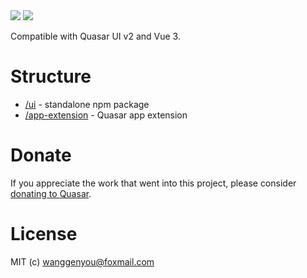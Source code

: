 <img src="https://img.shields.io/npm/v/quasar-ui-doc.svg?label=quasar-ui-doc">
<img src="https://img.shields.io/npm/v/quasar-app-extension-doc.svg?label=quasar-app-extension-doc">

Compatible with Quasar UI v2 and Vue 3.

# Structure
* [/ui](ui) - standalone npm package
* [/app-extension](app-extension) - Quasar app extension

# Donate
If you appreciate the work that went into this project, please consider [donating to Quasar](https://donate.quasar.dev).

# License
MIT (c) wanggenyou@foxmail.com
